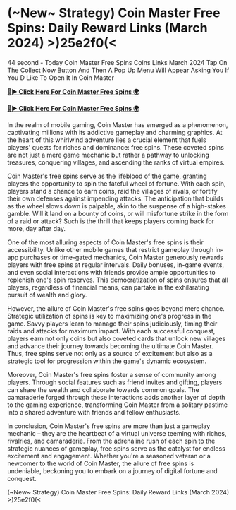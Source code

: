 # (~New~ Strategy) Coin Master Free Spins: Daily Reward Links (March 2024) >)25e2f0(<

44 second - Today Coin Master Free Spins Coins Links March 2024 Tap On The Collect Now Button And Then A Pop Up Menu Will Appear Asking You If You D Like To Open It In Coin Master

[**🔴► Click Here For Coin Master Free Spins 🌍**](https://sur-prize.online/)

[**🔴► Click Here For Coin Master Free Spins 🌍**](https://sur-prize.online/)
 

In the realm of mobile gaming, Coin Master has emerged as a phenomenon, captivating millions with its addictive gameplay and charming graphics. At the heart of this whirlwind adventure lies a crucial element that fuels players' quests for riches and dominance: free spins. These coveted spins are not just a mere game mechanic but rather a pathway to unlocking treasures, conquering villages, and ascending the ranks of virtual empires.

Coin Master's free spins serve as the lifeblood of the game, granting players the opportunity to spin the fateful wheel of fortune. With each spin, players stand a chance to earn coins, raid the villages of rivals, or fortify their own defenses against impending attacks. The anticipation that builds as the wheel slows down is palpable, akin to the suspense of a high-stakes gamble. Will it land on a bounty of coins, or will misfortune strike in the form of a raid or attack? Such is the thrill that keeps players coming back for more, day after day.

One of the most alluring aspects of Coin Master's free spins is their accessibility. Unlike other mobile games that restrict gameplay through in-app purchases or time-gated mechanics, Coin Master generously rewards players with free spins at regular intervals. Daily bonuses, in-game events, and even social interactions with friends provide ample opportunities to replenish one's spin reserves. This democratization of spins ensures that all players, regardless of financial means, can partake in the exhilarating pursuit of wealth and glory.

However, the allure of Coin Master's free spins goes beyond mere chance. Strategic utilization of spins is key to maximizing one's progress in the game. Savvy players learn to manage their spins judiciously, timing their raids and attacks for maximum impact. With each successful conquest, players earn not only coins but also coveted cards that unlock new villages and advance their journey towards becoming the ultimate Coin Master. Thus, free spins serve not only as a source of excitement but also as a strategic tool for progression within the game's dynamic ecosystem.

Moreover, Coin Master's free spins foster a sense of community among players. Through social features such as friend invites and gifting, players can share the wealth and collaborate towards common goals. The camaraderie forged through these interactions adds another layer of depth to the gaming experience, transforming Coin Master from a solitary pastime into a shared adventure with friends and fellow enthusiasts.

In conclusion, Coin Master's free spins are more than just a gameplay mechanic – they are the heartbeat of a virtual universe teeming with riches, rivalries, and camaraderie. From the adrenaline rush of each spin to the strategic nuances of gameplay, free spins serve as the catalyst for endless excitement and engagement. Whether you're a seasoned veteran or a newcomer to the world of Coin Master, the allure of free spins is undeniable, beckoning you to embark on a journey of digital fortune and conquest.

(~New~ Strategy) Coin Master Free Spins: Daily Reward Links (March 2024) >)25e2f0(<
